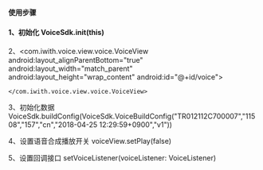 **使用步骤**
#### 1、初始化  VoiceSdk.init(this)
2、<com.iwith.voice.view.voice.VoiceView
		android:layout_alignParentBottom="true"
		android:layout_width="match_parent"
		android:layout_height="wrap_content"
		android:id="@+id/voice">

	</com.iwith.voice.view.voice.VoiceView>
3、初始化数据  VoiceSdk.buildConfig(VoiceSdk.VoiceBuildConfig("TR012112C700007","11508","157","cn","2018-04-25 12:29:59+0900","v1"))

4、设置语音合成播放开关 voiceView.setPlay(false)

5、设置回调接口 setVoiceListener(voiceListener: VoiceListener)